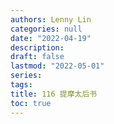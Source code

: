 ```yaml
---
authors: Lenny Lin
categories: null
date: "2022-04-19"
description: 
draft: false
lastmod: "2022-05-01"
series:
tags: 
title: 116 提摩太后书
toc: true
---
```







